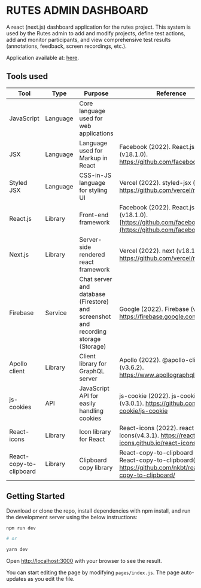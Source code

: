 # RUTES ADMIN DASHBOARD

A react (next.js) dashboard application for the rutes project. This system is used by the Rutes admin to add and modify projects, define test actions, add and monitor participants, and view comprehensive test results (annotations, feedback, screen recordings, etc.).

Application available at: [here](replace-later.com).

  
## Tools used

|Tool  |Type  | Purpose | Reference  |
|--|--|--|--|
|  JavaScript|  Language | Core language used for web applications |  |
| JSX | Language | Language used for Markup in React |  Facebook (2022). React.js (v18.1.0). https://github.com/facebook/react/|
| Styled JSX | Language |CSS-in-JS language for styling UI| Vercel (2022). styled-jsx (v5.0.2). https://github.com/vercel/next.js|
| React.js| Library | Front-end framework | Facebook (2022). React.js (v18.1.0). [https://github.com/facebook/react/](https://github.com/facebook/react/)|
| Next.js| Library | Server-side rendered react framework | Vercel (2022). next (v18.1.0). https://github.com/vercel/next.js|
| Firebase | Service | Chat server and database (Firestore) and screenshot and recording storage (Storage) | Google (2022). Firebase (v9.6.11). https://firebase.google.com/ 
| Apollo client | Library | Client library for GraphQL server | Apollo (2022). @apollo-client (v3.6.2). https://www.apollographql.com/
|js-cookies|API| JavaScript API for easily handling cookies | js-cookie (2022). js-cookie (v3.0.1). https://github.com/js-cookie/js-cookie |
|React-icons|Library|Icon library for React| React-icons (2022). react-icons(v4.3.1).  https://react-icons.github.io/react-icons/|
|React-copy-to-clipboard|Library|Clipboard copy library| React-copy-to-clipboard (2022). React-copy-to-clipboard(v5.1.0).  https://github.com/nkbt/react-copy-to-clipboard/
  

## Getting Started

  

Download or clone the repo, install dependencies with npm install, and run the development server using the below instructions:

  

```bash
npm run dev

# or

yarn dev
```

  

Open [http://localhost:3000](http://localhost:3000) with your browser to see the result.


You can start editing the page by modifying `pages/index.js`. The page auto-updates as you edit the file.